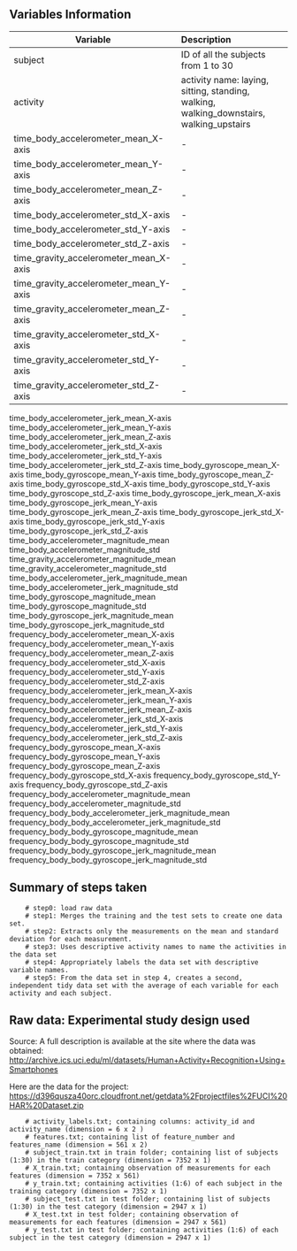 
## Variables Information

| Variable        | Description           | 
| -------------|:-------------|
| subject      | ID of all the subjects from 1 to 30           |
| activity     | activity name: laying, sitting, standing, walking, walking_downstairs, walking_upstairs          |
| time_body_accelerometer_mean_X-axis     | -      | 
| time_body_accelerometer_mean_Y-axis     | -      | 
| time_body_accelerometer_mean_Z-axis     | -      |
| time_body_accelerometer_std_X-axis     | -      |
| time_body_accelerometer_std_Y-axis     | -      |
| time_body_accelerometer_std_Z-axis     | -      | 
| time_gravity_accelerometer_mean_X-axis     | -      | 
| time_gravity_accelerometer_mean_Y-axis     | -      | 
| time_gravity_accelerometer_mean_Z-axis     | -      | 
| time_gravity_accelerometer_std_X-axis     | -      | 
| time_gravity_accelerometer_std_Y-axis     | -      |
| time_gravity_accelerometer_std_Z-axis     | -      |

time_body_accelerometer_jerk_mean_X-axis
time_body_accelerometer_jerk_mean_Y-axis
time_body_accelerometer_jerk_mean_Z-axis
time_body_accelerometer_jerk_std_X-axis
time_body_accelerometer_jerk_std_Y-axis
time_body_accelerometer_jerk_std_Z-axis
time_body_gyroscope_mean_X-axis
time_body_gyroscope_mean_Y-axis
time_body_gyroscope_mean_Z-axis
time_body_gyroscope_std_X-axis
time_body_gyroscope_std_Y-axis
time_body_gyroscope_std_Z-axis
time_body_gyroscope_jerk_mean_X-axis
time_body_gyroscope_jerk_mean_Y-axis
time_body_gyroscope_jerk_mean_Z-axis
time_body_gyroscope_jerk_std_X-axis
time_body_gyroscope_jerk_std_Y-axis
time_body_gyroscope_jerk_std_Z-axis
time_body_accelerometer_magnitude_mean
time_body_accelerometer_magnitude_std
time_gravity_accelerometer_magnitude_mean
time_gravity_accelerometer_magnitude_std
time_body_accelerometer_jerk_magnitude_mean
time_body_accelerometer_jerk_magnitude_std
time_body_gyroscope_magnitude_mean
time_body_gyroscope_magnitude_std
time_body_gyroscope_jerk_magnitude_mean
time_body_gyroscope_jerk_magnitude_std
frequency_body_accelerometer_mean_X-axis
frequency_body_accelerometer_mean_Y-axis
frequency_body_accelerometer_mean_Z-axis
frequency_body_accelerometer_std_X-axis
frequency_body_accelerometer_std_Y-axis
frequency_body_accelerometer_std_Z-axis
frequency_body_accelerometer_jerk_mean_X-axis
frequency_body_accelerometer_jerk_mean_Y-axis
frequency_body_accelerometer_jerk_mean_Z-axis
frequency_body_accelerometer_jerk_std_X-axis
frequency_body_accelerometer_jerk_std_Y-axis
frequency_body_accelerometer_jerk_std_Z-axis
frequency_body_gyroscope_mean_X-axis
frequency_body_gyroscope_mean_Y-axis
frequency_body_gyroscope_mean_Z-axis
frequency_body_gyroscope_std_X-axis
frequency_body_gyroscope_std_Y-axis
frequency_body_gyroscope_std_Z-axis
frequency_body_accelerometer_magnitude_mean
frequency_body_accelerometer_magnitude_std
frequency_body_body_accelerometer_jerk_magnitude_mean
frequency_body_body_accelerometer_jerk_magnitude_std
frequency_body_body_gyroscope_magnitude_mean
frequency_body_body_gyroscope_magnitude_std
frequency_body_body_gyroscope_jerk_magnitude_mean
frequency_body_body_gyroscope_jerk_magnitude_std



## Summary of steps taken
		# step0: load raw data 
        # step1: Merges the training and the test sets to create one data set.
        # step2: Extracts only the measurements on the mean and standard deviation for each measurement. 
        # step3: Uses descriptive activity names to name the activities in the data set
        # step4: Appropriately labels the data set with descriptive variable names. 
        # step5: From the data set in step 4, creates a second, independent tidy data set with the average of each variable for each activity and each subject.


## Raw data: Experimental study design used
Source: 
A full description is available at the site where the data was obtained: 
http://archive.ics.uci.edu/ml/datasets/Human+Activity+Recognition+Using+Smartphones 

Here are the data for the project: 
https://d396qusza40orc.cloudfront.net/getdata%2Fprojectfiles%2FUCI%20HAR%20Dataset.zip 

		# activity_labels.txt; containing columns: activity_id and activity_name (dimension = 6 x 2 )
		# features.txt; containing list of feature_number and features_name (dimension = 561 x 2) 
		# subject_train.txt in train folder; containing list of subjects (1:30) in the train category (dimension = 7352 x 1) 
		# X_train.txt; containing observation of measurements for each features (dimension = 7352 x 561)
		# y_train.txt; containing activities (1:6) of each subject in the training category (dimension = 7352 x 1)
		# subject_test.txt in test folder; containing list of subjects (1:30) in the test category (dimension = 2947 x 1) 
		# X_test.txt in test folder; containing observation of measurements for each features (dimension = 2947 x 561)
		# y_test.txt in test folder; containing activities (1:6) of each subject in the test category (dimension = 2947 x 1)


